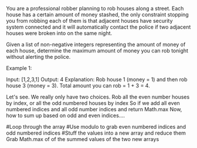You are a professional robber planning to rob houses along a street. Each house has a certain amount of money stashed, the only constraint stopping you from robbing each of them is that adjacent houses have security system connected and it will automatically contact the police if two adjacent houses were broken into on the same night.

Given a list of non-negative integers representing the amount of money of each house, determine the maximum amount of money you can rob tonight without alerting the police.

Example 1:

Input: [1,2,3,1]
Output: 4
Explanation: Rob house 1 (money = 1) and then rob house 3 (money = 3).
             Total amount you can rob = 1 + 3 = 4.

Let's see. We really only have two choices. Rob all the even number houses by index, or all the odd numbered houses by index
So if we add all even numbered indices and all odd number indices and return Math.max
Now, how to sum up based on odd and even indices....


#Loop through the array
#Use modulo to grab even numbered indices and odd numbered indices
#Stuff the values into a new array and reduce them
Grab Math.max of of the summed values of the two new arrays